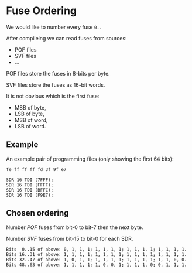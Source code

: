 
# Fuse Ordering

We would like to number every fuse `0..`

After compileing we can read fuses from sources:

 * POF files
 * SVF files
 * ...

POF files store the fuses in 8-bits per byte.

SVF files store the fuses as 16-bit words.

It is not obvious which is the first fuse:

 * MSB of byte,
 * LSB of byte,
 * MSB of word,
 * LSB of word.

## Example

An example pair of programming files (only showing the first 64 bits):

```` program.pof
fe ff ff ff fd 3f 9f e7
````

```` program.svf
SDR 16 TDI (7FFF);
SDR 16 TDI (FFFF);
SDR 16 TDI (BFFC);
SDR 16 TDI (F9E7);
````

## Chosen ordering

Number *POF* fuses from bit-0 to bit-7 then the next byte.

Number *SVF* fuses from bit-15 to bit-0 for each SDR.

    Bits  0..15 of above: 0, 1, 1, 1; 1, 1, 1, 1; 1, 1, 1, 1; 1, 1, 1, 1.
    Bits 16..31 of above: 1, 1, 1, 1; 1, 1, 1, 1; 1, 1, 1, 1; 1, 1, 1, 1.
    Bits 32..47 of above: 1, 0, 1, 1; 1, 1, 1, 1; 1, 1, 1, 1; 1, 1, 0, 0.
    Bits 48..63 of above: 1, 1, 1, 1; 1, 0, 0, 1; 1, 1, 1, 0; 0, 1, 1, 1.

